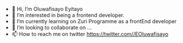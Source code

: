 - 👋 Hi, I’m Oluwafisayo Eyitayo
- 👀 I’m interested in being a frontend developer.
- 🌱 I’m currently learning on Zuri Programme as a frontEnd developer
- 💞️ I’m looking to collaborate on ...
- 📫 How to reach me on twitter https://twitter.com//EOluwafisayo
